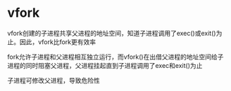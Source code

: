 # vfork
vfork创建的子进程共享父进程的地址空间，知道子进程调用了exec()或exit()为止。因此，vfork比fork更有效率

fork允许子进程和父进程相互独立运行，而vfork()在出借父进程的地址空间给子进程的同时阻塞父进程，父进程挂起直到子进程调用了exec和exit()为止

子进程可修改父进程，导致危险性